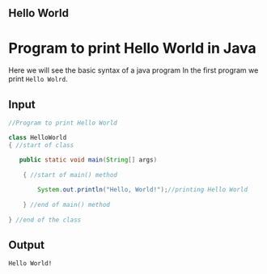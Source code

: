 ## Hello World
# Program to print Hello World in Java

Here we will see the basic syntax of a java program In the first program we print `Hello Wolrd`.

## Input


```java
//Program to print Hello World

class HelloWorld 
{ //start of class

   public static void main(String[] args) 
   
    { //start of main() method
    
        System.out.println("Hello, World!");//printing Hello World
        
    } //end of main() method
    
} //end of the class
```
## Output

```
Hello World!
```
